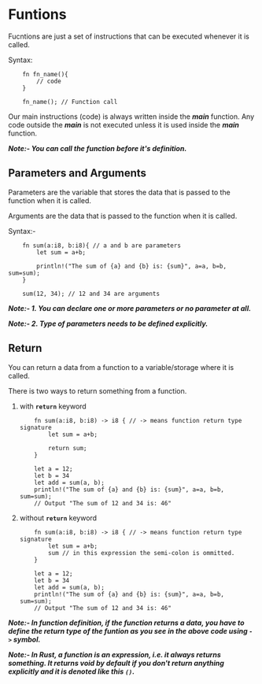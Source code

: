 # Funtions

Fucntions are just a set of instructions that can be executed whenever it is called.

Syntax:

```
    fn fn_name(){
        // code
    }

    fn_name(); // Function call
```

Our main instructions (code) is always written inside the **_main_** function. Any code outside the **_main_** is not executed unless it is used inside the **_main_** function.

**_Note:- You can call the function before it's definition._**

## Parameters and Arguments

Parameters are the variable that stores the data that is passed to the function when it is called.

Arguments are the data that is passed to the function when it is called.

Syntax:-

```
    fn sum(a:i8, b:i8){ // a and b are parameters
        let sum = a+b;

        println!("The sum of {a} and {b} is: {sum}", a=a, b=b, sum=sum);
    }

    sum(12, 34); // 12 and 34 are arguments
```

**_Note:- 1. You can declare one or more parameters or no parameter at all._**

**_Note:- 2. Type of parameters needs to be defined explicitly._**

## Return

You can return a data from a function to a variable/storage where it is called.

There is two ways to return something from a function.

1. with **`return`** keyword

   ```
       fn sum(a:i8, b:i8) -> i8 { // -> means function return type signature
           let sum = a+b;

           return sum;
       }

       let a = 12;
       let b = 34
       let add = sum(a, b);
       println!("The sum of {a} and {b} is: {sum}", a=a, b=b, sum=sum);
       // Output "The sum of 12 and 34 is: 46"
   ```

2. without **`return`** keyword

   ```
       fn sum(a:i8, b:i8) -> i8 { // -> means function return type signature
           let sum = a+b;
           sum // in this expression the semi-colon is ommitted.
       }

       let a = 12;
       let b = 34
       let add = sum(a, b);
       println!("The sum of {a} and {b} is: {sum}", a=a, b=b, sum=sum);
       // Output "The sum of 12 and 34 is: 46"
   ```

**_Note:- In function definition, if the function returns a data, you have to define the return type of the funtion as you see in the above code using `->` symbol._**

**_Note:- In Rust, a function is an expression, i.e. it always returns something. It returns void by default if you don't return anything explicitly and it is denoted like this `()`._**
